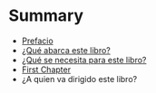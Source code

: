 # Summary

* [Prefacio](README.md)
* [¿Qué abarca este libro?](que_abarca_este_libro.md)
* [¿Qué se necesita para este libro?](que_se_necesita_para_este_libro.md)
* [First Chapter](chapter1.md)
* ¿A quien va dirigido este libro?

